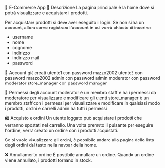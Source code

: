 🛒 E-Commerce App
📄 Descrizione
La pagina principale è la home dove si potrà visualizzare e acquistare i prodotti.

Per acquistare prodotti si deve aver eseguito il login.
Se non si ha un account, allora serve registrare l'account in cui verrà chiesto di inserire:

- username
- nome
- cognome
- indirizzo
- indirizzo mail
- password

👥 Account già creati
utente1 con password mazzo2002
utente2 con password mazzo2002
admin con password admin
moderator con password moderator
store_manager con password manager

🔐 Permessi degli account
moderator è un membro staff e ha i permessi da moderatore per visualizzare e modificare gli utenti
store_manager è un membro staff con i permessi per visualizzare e modificare in qualsiasi modo i prodotti, ordini e carrelli
admin ha tutti i permessi

🛍️ Acquisto e ordini
Un utente loggato può acquistare i prodotti che verranno spostati nel carrello.
Una volta premuto il pulsante per eseguire l'ordine, verrà creato un ordine con i prodotti acquistati.

Se si vuole visualizzare gli ordini, è possibile andare alla pagina della lista degli ordini dal tasto nella navbar della home.

❌ Annullamento ordine
È possibile annullare un ordine.
Quando un ordine viene annullato, i prodotti tornano in stock.
